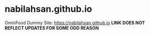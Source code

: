 # nabilahsan.github.io
OmniFood Dummy Site: https://nabilahsan.github.io
************LINK DOES NOT REFLECT UPDATES FOR SOME ODD REASON************
